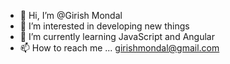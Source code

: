 - 👋 Hi, I’m @Girish Mondal
- 👀 I’m interested in developing new things
- 🌱 I’m currently learning JavaScript and Angular
- 📫 How to reach me ... girishmondal@gmail.com


